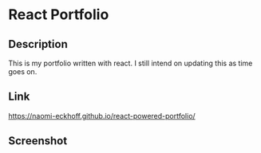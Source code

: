 
  # React Portfolio
  ## Description

  This is my portfolio written with react. I still intend on updating this as time goes on.

  
  ## Link

 https://naomi-eckhoff.github.io/react-powered-portfolio/

  ## Screenshot
    
 
